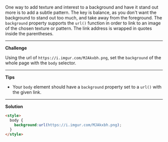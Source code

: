 One way to add texture and interest to a background and have it stand out more is to add a subtle pattern. The key is balance, as you don't want the background to stand out too much, and take away from the foreground. The `background` property supports the `url()` function in order to link to an image of the chosen texture or pattern. The link address is wrapped in quotes inside the parentheses.

---
**Challenge**

Using the url of `https://i.imgur.com/MJAkxbh.png`, set the `background` of the whole page with the `body` selector.

---
**Tips**

- Your `body` element should have a `background` property set to a `url()` with the given link.

---
**Solution**

```html
<style>
  body {
    background:url(https://i.imgur.com/MJAkxbh.png);
  }
</style>
```